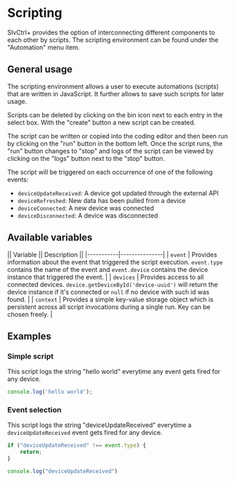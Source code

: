 # Scripting
SlvCtrl+ provides the option of interconnecting different components to each other by scripts. The scripting
environment can be found under the "Automation" menu item.

## General usage
The scripting environment allows a user to execute automations (scripts) that are written in JavaScript. It further
allows to save such scripts for later usage.

Scripts can be deleted by clicking on the bin icon next to each entry in the select box. With the "create" button a new
script can be created.

The script can be written or copied into the coding editor and then been run by clicking on the "run" button in the
bottom left. Once the script runs, the "run" button changes to "stop" and logs of the script can be viewed by clicking
on the "logs" button next to the "stop" button.

The script will be triggered on each occurrence of one of the following events:

* `deviceUpdateReceived`: A device got updated through the external API
* `deviceRefreshed`: New data has been pulled from a device
* `deviceConnected`: A new device was connected
* `deviceDisconnected`: A device was disconnected

## Available variables

|| Variable || Description ||
|-----------|---------------|
| `event` | Provides information about the event that triggered the script execution. `event.type` contains the name of the event and `event.device` contains the device instance that triggered the event. |
| `devices` | Provides access to all connected devices. `device.getDeviceById('device-uuid')` will return the device instance if it's connected or `null` if no device with such id was found. |
| `context` | Provides a simple key-value storage object which is persistent across all script invocations during a single run. Key can be chosen freely. |

## Examples

### Simple script
This script logs the string "hello world" everytime any event gets fired for any device.
```javascript
console.log('hello world');
```

### Event selection
This script logs the string "deviceUpdateReceived" everytime a `deviceUpdateReceived` event gets fired for any device.
```javascript
if ("deviceUpdateReceived" !== event.type) {
    return;
}

console.log("deviceUpdateReceived")
```